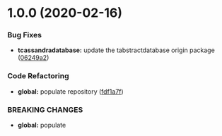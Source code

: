 # 1.0.0 (2020-02-16)


### Bug Fixes

* **tcassandradatabase:** update the tabstractdatabase origin package ([06249a2](https://github.com/Itee/itee-cassandra/commit/06249a2ceb7b9cf8198664ba6139fc3767e0c929))


### Code Refactoring

* **global:** populate repository ([fdf1a7f](https://github.com/Itee/itee-cassandra/commit/fdf1a7ff5e580d28b8082afd1dfc6e7def402ca7))


### BREAKING CHANGES

* **global:** populate
